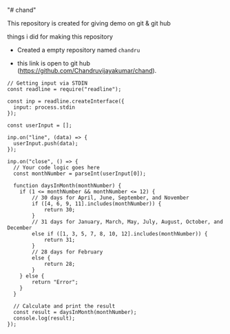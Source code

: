 "# chand" 

This repository is created for giving demo on git & git hub

things i did for making this repository

+ Created a empty repository named `chandru`
* this link is open to git hub (https://github.com/Chandruvijayakumar/chand).
```
// Getting input via STDIN
const readline = require("readline");

const inp = readline.createInterface({
  input: process.stdin
});

const userInput = [];

inp.on("line", (data) => {
  userInput.push(data);
});

inp.on("close", () => {
  // Your code logic goes here
  const monthNumber = parseInt(userInput[0]);

  function daysInMonth(monthNumber) {
    if (1 <= monthNumber && monthNumber <= 12) {
        // 30 days for April, June, September, and November
        if ([4, 6, 9, 11].includes(monthNumber)) {
            return 30;
        }
        // 31 days for January, March, May, July, August, October, and December
        else if ([1, 3, 5, 7, 8, 10, 12].includes(monthNumber)) {
            return 31;
        }
        // 28 days for February
        else {
            return 28;
        }
    } else {
        return "Error";
    }
  }

  // Calculate and print the result
  const result = daysInMonth(monthNumber);
  console.log(result);
});
```

